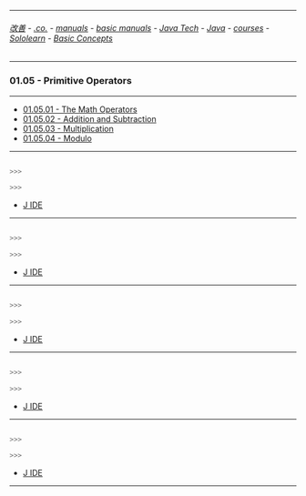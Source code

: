 
---

###### [改善](https://github.com/ttltrk/0C/blob/master/README.MD) - [.co.](https://github.com/ttltrk/PRG/blob/master/CODING.MD) - [manuals](https://github.com/ttltrk/PRG/blob/master/MAN.MD) - [basic manuals](https://github.com/ttltrk/PRG/blob/master/MANUALS.MD) - [Java Tech](https://github.com/ttltrk/PRG/blob/master/JAVA/DOC/JT/JT.MD) - [Java](https://github.com/ttltrk/PRG/blob/master/JAVA/DOC/OJM/OJM.MD) - [courses](https://github.com/ttltrk/PRG/blob/master/JAVA/DOC/CM/JT.MD) - [Sololearn](https://github.com/ttltrk/PRG/blob/master/JAVA/DOC/SL/SL.MD) - [Basic Concepts](https://github.com/ttltrk/PRG/blob/master/JAVA/DOC/SL/01/01.MD)

---  

### 01.05 - Primitive Operators

---

* [01.05.01 - The Math Operators](https://github.com/ttltrk/PRG/blob/master/JAVA/DOC/SL/01/0105/010501/010501.MD)
* [01.05.02 - Addition and Subtraction](https://github.com/ttltrk/PRG/blob/master/JAVA/DOC/SL/01/0105/010502/010502.MD)
* [01.05.03 - Multiplication](https://github.com/ttltrk/PRG/blob/master/JAVA/DOC/SL/01/0105/010503/010503.MD)
* [01.05.04 - Modulo](https://github.com/ttltrk/PRG/blob/master/JAVA/DOC/SL/01/0105/010504/010504.MD)

---

```java

>>>

>>>
```

* [J IDE](https://www.tutorialspoint.com/compile_java_online.php)

---

```java

>>>

>>>
```

* [J IDE](https://www.tutorialspoint.com/compile_java_online.php)

---

```java

>>>

>>>
```

* [J IDE](https://www.tutorialspoint.com/compile_java_online.php)

---

```java

>>>

>>>
```

* [J IDE](https://www.tutorialspoint.com/compile_java_online.php)

---

```java

>>>

>>>
```

* [J IDE](https://www.tutorialspoint.com/compile_java_online.php)

---
